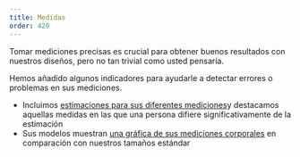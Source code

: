 ```yaml
---
title: Medidas
order: 420
---
```


Tomar mediciones precisas es crucial para obtener buenos resultados con nuestros diseños, pero no tan trivial como usted pensaría.

Hemos añadido algunos indicadores para ayudarle a detectar errores o problemas en sus mediciones.

 - Incluimos [estimaciones para sus diferentes mediciones][1]y destacamos aquellas medidas en las que una persona difiere significativamente de la estimación
 - Sus modelos muestran [una gráfica de sus mediciones corporales][2] en comparación con nuestros tamaños estándar

[1]: /docs/guide/measurements/estimates/
[2]: /docs/guide/measurements/graph/

